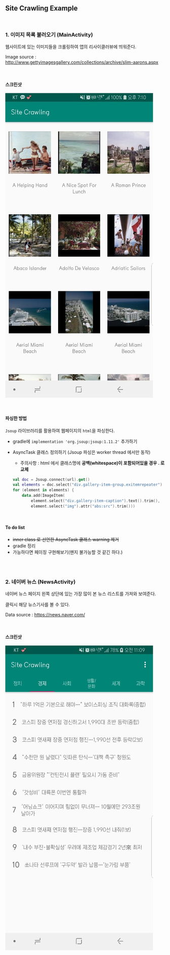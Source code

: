 ## Site Crawling Example

<br>

### 1. 이미지 목록 불러오기 (MainActivity)

웹사이트에 있는 이미지들을 크롤링하여 앱의 리사이클러뷰에 띄워준다.

Image source : http://www.gettyimagesgallery.com/collections/archive/slim-aarons.aspx

<br>

#### 스크린샷

![](/screenshots_main.jpg) 

<br>

#### 파싱한 방법

`Jsoup` 라이브러리를 활용하여 웹페이지의 `html`을 파싱한다.

- gradle에 `implementation 'org.jsoup:jsoup:1.11.2'` 추가하기

- AsyncTask 클래스 정의하기 (Jsoup 파싱은 worker thread 에서만 동작)

  - 주의사항 : html 에서 클래스명에 **공백(whitespace)이 포함되어있을 경우 . 로 교체**

  ```kotlin
  val doc = Jsoup.connect(url).get()
  val elements = doc.select("div.gallery-item-group.exitemrepeater")
  for (element in elements) {
      data.add(ImageItem(
          element.select("div.gallery-item-caption").text().trim(), 	// 이미지 제목
          element.select("img").attr("abs:src").trim()))              // 이미지 썸네일
  ```

<br>

#### To do list

- ~~inner class 로 선언한 AsyncTask 클래스 warning 제거~~
- gradle 정리
- 가능하다면 페이징 구현해보기(왠지 불가능할 것 같긴 하다.)

<br>

<br>

### 2. 네이버 뉴스 (NewsActivity)

네이버 뉴스 페이지 왼쪽 상단에 있는 가장 많이 본 뉴스 리스트를 가져와 보여준다.

클릭시 해당 뉴스기사를 볼 수 있다.

Data source : https://news.naver.com/

<br>

#### 스크린샷

![](/screenshots_news.jpg) 

<br>



